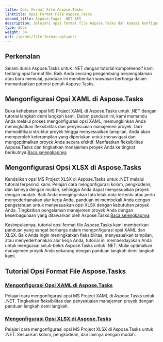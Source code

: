 ```yaml
---
title: Opsi Format File Aspose.Tasks
linktitle: Opsi Format File Aspose.Tasks
second_title: Aspose.Tugas .NET API
description: Jelajahi opsi format file Aspose.Tasks dan kuasai konfigurasi opsi XAML & XLSX di Aspose.Tasks .NET. Tingkatkan manajemen proyek dengan tips penyesuaian.
type: docs
weight: 34
url: /id/net/file-format-options/
---
```


## Perkenalan

Selami dunia Aspose.Tasks untuk .NET dengan tutorial komprehensif kami tentang opsi format file. Baik Anda seorang pengembang berpengalaman atau baru memulai, panduan ini memberikan wawasan berharga dalam memanfaatkan potensi penuh Aspose.Tasks.

## Mengonfigurasi Opsi XAML di Aspose.Tasks

 Buka kehebatan opsi MS Project XAML di Aspose.Tasks untuk .NET dengan tutorial langkah demi langkah kami. Dalam panduan ini, kami memandu Anda melalui proses mengonfigurasi opsi XAML, memungkinkan Anda meningkatkan fleksibilitas dan penyesuaian manajemen proyek. Dari memodifikasi struktur proyek hingga menyesuaikan tampilan, Anda akan memperoleh keterampilan yang diperlukan untuk menavigasi dan mengoptimalkan proyek Anda secara efektif. Manfaatkan fleksibilitas Aspose.Tasks dan tingkatkan manajemen proyek Anda ke tingkat berikutnya.[Baca selengkapnya](./configuring-xaml-options/)

## Mengonfigurasi Opsi XLSX di Aspose.Tasks

Kendalikan opsi MS Project XLSX di Aspose.Tasks untuk .NET melalui tutorial terperinci kami. Pelajari cara mengonfigurasi kolom, pengkodean, dan lainnya dengan mudah, sehingga Anda dapat menyesuaikan proyek dengan mudah. Baik Anda menginginkan tata letak data tertentu atau perlu menyederhanakan alur kerja Anda, panduan ini membekali Anda dengan pengetahuan untuk menyesuaikan opsi XLSX dengan kebutuhan proyek Anda. Tingkatkan pengalaman manajemen proyek Anda dengan keserbagunaan yang ditawarkan oleh Aspose.Tasks.[Baca selengkapnya](./configuring-xlsx-options/)

Kesimpulannya, tutorial opsi format file Aspose.Tasks kami memberikan panduan yang sangat berharga dalam mengonfigurasi opsi XAML dan XLSX. Baik Anda ingin meningkatkan fleksibilitas, menyesuaikan tampilan, atau menyederhanakan alur kerja Anda, tutorial ini memberdayakan Anda untuk menguasai seluk-beluk Aspose.Tasks untuk .NET. Mulai optimalkan manajemen proyek Anda sekarang dengan panduan langkah demi langkah kami.

## Tutorial Opsi Format File Aspose.Tasks
### [Mengonfigurasi Opsi XAML di Aspose.Tasks](./configuring-xaml-options/)
Pelajari cara mengonfigurasi opsi MS Project XAML di Aspose.Tasks untuk .NET. Tingkatkan fleksibilitas dan penyesuaian manajemen proyek dengan panduan langkah demi langkah.
### [Mengonfigurasi Opsi XLSX di Aspose.Tasks](./configuring-xlsx-options/)
Pelajari cara mengonfigurasi opsi MS Project XLSX di Aspose.Tasks untuk .NET. Sesuaikan kolom, pengkodean, dan lainnya dengan mudah.